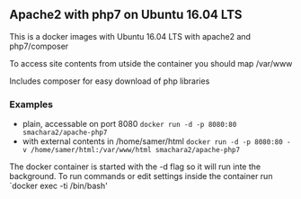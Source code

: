 ## Apache2 with php7 on Ubuntu 16.04 LTS

This is a docker images with  Ubuntu 16.04 LTS with apache2 and php7/composer

To access site contents from utside the container you should map /var/www

Includes composer for easy download of php libraries

### Examples

- plain, accessable on port 8080 `docker run -d -p 8080:80 smachara2/apache-php7`
- with external contents in /home/samer/html `docker run -d -p 8080:80 -v /home/samer/html:/var/www/html smachara2/apache-php7`

The docker container is started with the -d flag so it will run inte the background. To run commands or edit settings inside
the container run `docker exec -ti <container id> /bin/bash'
